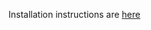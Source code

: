 Installation instructions are <a href="https://qfcatmsu.github.io/ADMB-TMB%20Installation.html" target="_new"> here </a>

